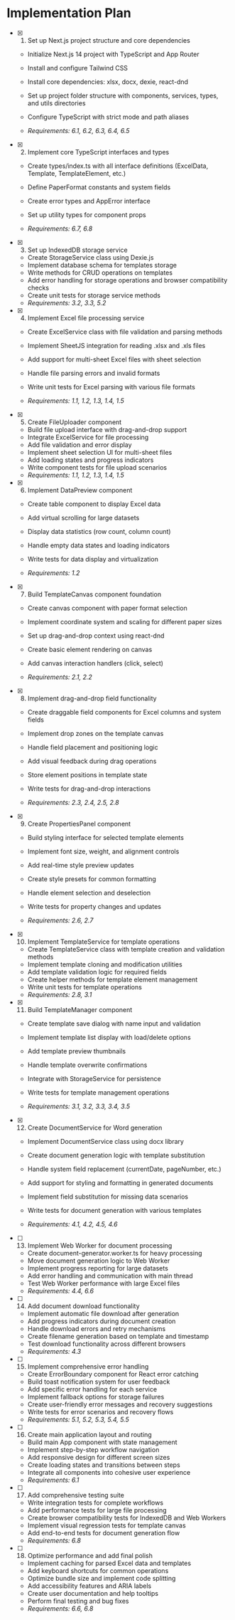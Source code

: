 # Implementation Plan

- [x] 1. Set up Next.js project structure and core dependencies





  - Initialize Next.js 14 project with TypeScript and App Router
  - Install and configure Tailwind CSS
  - Install core dependencies: xlsx, docx, dexie, react-dnd
  - Set up project folder structure with components, services, types, and utils directories
  - Configure TypeScript with strict mode and path aliases


  - _Requirements: 6.1, 6.2, 6.3, 6.4, 6.5_

- [x] 2. Implement core TypeScript interfaces and types


  - Create types/index.ts with all interface definitions (ExcelData, Template, TemplateElement, etc.)
  - Define PaperFormat constants and system fields



  - Create error types and AppError interface
  - Set up utility types for component props
  - _Requirements: 6.7, 6.8_


- [x] 3. Set up IndexedDB storage service


  - Create StorageService class using Dexie.js
  - Implement database schema for templates storage
  - Write methods for CRUD operations on templates
  - Add error handling for storage operations and browser compatibility checks
  - Create unit tests for storage service methods
  - _Requirements: 3.2, 3.3, 5.2_

- [x] 4. Implement Excel file processing service



  - Create ExcelService class with file validation and parsing methods
  - Implement SheetJS integration for reading .xlsx and .xls files
  - Add support for multi-sheet Excel files with sheet selection
  - Handle file parsing errors and invalid formats
  - Write unit tests for Excel parsing with various file formats



  - _Requirements: 1.1, 1.2, 1.3, 1.4, 1.5_



- [x] 5. Create FileUploader component
  - Build file upload interface with drag-and-drop support
  - Integrate ExcelService for file processing
  - Add file validation and error display
  - Implement sheet selection UI for multi-sheet files
  - Add loading states and progress indicators
  - Write component tests for file upload scenarios
  - _Requirements: 1.1, 1.2, 1.3, 1.4, 1.5_




- [x] 6. Implement DataPreview component

  - Create table component to display Excel data

  - Add virtual scrolling for large datasets
  - Display data statistics (row count, column count)



  - Handle empty data states and loading indicators
  - Write tests for data display and virtualization

  - _Requirements: 1.2_

- [x] 7. Build TemplateCanvas component foundation
  - Create canvas component with paper format selection
  - Implement coordinate system and scaling for different paper sizes
  - Set up drag-and-drop context using react-dnd
  - Create basic element rendering on canvas
  - Add canvas interaction handlers (click, select)


  - _Requirements: 2.1, 2.2_

- [x] 8. Implement drag-and-drop field functionality
  - Create draggable field components for Excel columns and system fields
  - Implement drop zones on the template canvas
  - Handle field placement and positioning logic
  - Add visual feedback during drag operations
  - Store element positions in template state
  - Write tests for drag-and-drop interactions

  - _Requirements: 2.3, 2.4, 2.5, 2.8_

- [x] 9. Create PropertiesPanel component
  - Build styling interface for selected template elements
  - Implement font size, weight, and alignment controls


  - Add real-time style preview updates
  - Create style presets for common formatting
  - Handle element selection and deselection
  - Write tests for property changes and updates
  - _Requirements: 2.6, 2.7_

- [x] 10. Implement TemplateService for template operations


  - Create TemplateService class with template creation and validation methods
  - Implement template cloning and modification utilities
  - Add template validation logic for required fields
  - Create helper methods for template element management
  - Write unit tests for template operations
  - _Requirements: 2.8, 3.1_




- [x] 11. Build TemplateManager component
  - Create template save dialog with name input and validation
  - Implement template list display with load/delete options
  - Add template preview thumbnails
  - Handle template overwrite confirmations


  - Integrate with StorageService for persistence



  - Write tests for template management operations
  - _Requirements: 3.1, 3.2, 3.3, 3.4, 3.5_




- [x] 12. Create DocumentService for Word generation
  - Implement DocumentService class using docx library
  - Create document generation logic with template substitution
  - Handle system field replacement (currentDate, pageNumber, etc.)
  - Add support for styling and formatting in generated documents




  - Implement field substitution for missing data scenarios
  - Write tests for document generation with various templates
  - _Requirements: 4.1, 4.2, 4.5, 4.6_

- [ ] 13. Implement Web Worker for document processing
  - Create document-generator.worker.ts for heavy processing
  - Move document generation logic to Web Worker
  - Implement progress reporting for large datasets
  - Add error handling and communication with main thread
  - Test Web Worker performance with large Excel files
  - _Requirements: 4.4, 6.6_

- [ ] 14. Add document download functionality
  - Implement automatic file download after generation
  - Add progress indicators during document creation
  - Handle download errors and retry mechanisms
  - Create filename generation based on template and timestamp
  - Test download functionality across different browsers
  - _Requirements: 4.3_

- [ ] 15. Implement comprehensive error handling
  - Create ErrorBoundary component for React error catching
  - Build toast notification system for user feedback
  - Add specific error handling for each service
  - Implement fallback options for storage failures
  - Create user-friendly error messages and recovery suggestions
  - Write tests for error scenarios and recovery flows
  - _Requirements: 5.1, 5.2, 5.3, 5.4, 5.5_

- [ ] 16. Create main application layout and routing
  - Build main App component with state management
  - Implement step-by-step workflow navigation
  - Add responsive design for different screen sizes
  - Create loading states and transitions between steps
  - Integrate all components into cohesive user experience
  - _Requirements: 6.1_

- [ ] 17. Add comprehensive testing suite
  - Write integration tests for complete workflows
  - Add performance tests for large file processing
  - Create browser compatibility tests for IndexedDB and Web Workers
  - Implement visual regression tests for template canvas
  - Add end-to-end tests for document generation flow
  - _Requirements: 6.8_

- [ ] 18. Optimize performance and add final polish
  - Implement caching for parsed Excel data and templates
  - Add keyboard shortcuts for common operations
  - Optimize bundle size and implement code splitting
  - Add accessibility features and ARIA labels
  - Create user documentation and help tooltips
  - Perform final testing and bug fixes
  - _Requirements: 6.6, 6.8_